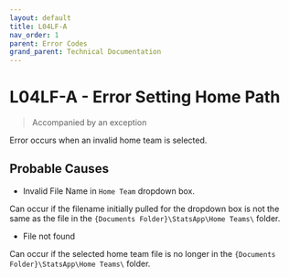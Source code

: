 ```yaml
---
layout: default
title: L04LF-A
nav_order: 1
parent: Error Codes
grand_parent: Technical Documentation
---
```


# L04LF-A - Error Setting Home Path
> Accompanied by an exception

Error occurs when an invalid home team is selected.

## Probable Causes

- Invalid File Name in `Home Team` dropdown box.

Can occur if the filename initially pulled for the dropdown box is not the same as the file in the `{Documents Folder}\StatsApp\Home Teams\` folder.

- File not found

Can occur if the selected home team file is no longer in the `{Documents Folder}\StatsApp\Home Teams\` folder.
